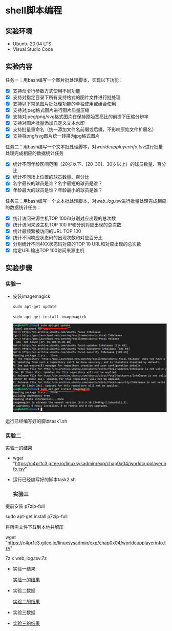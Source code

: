 # shell脚本编程

## 实验环境

- Ubuntu 20.04 LTS
- Visual Studio Code

## 实验内容
任务一：用bash编写一个图片批处理脚本，实现以下功能：

  - [x] 支持命令行参数方式使用不同功能
  - [x] 支持对指定目录下所有支持格式的图片文件进行批处理
  - [x] 支持以下常见图片批处理功能的单独使用或组合使用
  - [x] 支持对jpeg格式图片进行图片质量压缩
  - [x] 支持对jpeg/png/svg格式图片在保持原始宽高比的前提下压缩分辨率
  - [x] 支持对图片批量添加自定义文本水印
  - [x] 支持批量重命名（统一添加文件名前缀或后缀，不影响原始文件扩展名）
  - [x] 支持将png/svg图片统一转换为jpg格式图片

任务二：用bash编写一个文本批处理脚本，对*worldcupplayerinfo.tsv*进行批量处理完成相应的数据统计任务
  - [x] 统计不同年龄区间范围（20岁以下、[20-30]、30岁以上）的球员数量、百分比
  - [x] 统计不同场上位置的球员数量、百分比
  - [x] 名字最长的球员是谁？名字最短的球员是谁？
  - [x] 年龄最大的球员是谁？年龄最小的球员是谁？

任务三：用bash编写一个文本批处理脚本，对*web_log.tsv*进行批量处理完成相应的数据统计任务：
  - [x] 统计访问来源主机TOP 100和分别对应出现的总次数
  - [x] 统计访问来源主机TOP 100 IP和分别对应出现的总次数
  - [x] 统计最频繁被访问的URL TOP 100
  - [x] 统计不同响应状态码的出现次数和对应百分比
  - [x] 分别统计不同4XX状态码对应的TOP 10 URL和对应出现的总次数
  - [x] 给定URL输出TOP 100访问来源主机
## 实验步骤

### 实验一

- 安装imagemagick

  ```
  sudo apt-get update
  
  sudo apt-get install imagemagick
  ```



  ![](https://github.com/CUCCS/2021-linux-public-Bob472/blob/chap0x04/chap0x04/img/install%20imagemagick.png)


 运行已经编写好的脚本task1.sh

  ### 实验二

  

  [实验一的结果](https://github.com/CUCCS/2021-linux-public-Bob472/blob/chap0x04/chap0x04/task1.md)

- wget "https://c4pr1c3.gitee.io/linuxsysadmin/exp/chap0x04/worldcupplayerinfo.tsv"

- 运行已经编写好的脚本task2.sh


  ### 实验三
提前安装 p7zip-full

sudo apt-get install p7zip-full

将所需文件下载到本地并解压

wget "https://c4pr1c3.gitee.io/linuxsysadmin/exp/chap0x04/worldcupplayerinfo.tsv"

7z x web_log.tsv.7z








- 实验一结果

  [实验一的结果](https://github.com/CUCCS/2021-linux-public-Bob472/blob/chap0x04/chap0x04/task1.md)

- 实验二数据

  [实验二的结果](https://github.com/CUCCS/2021-linux-public-Bob472/blob/chap0x04/chap0x04/task2%20result.md)

- 实验三数据

- [实验三的结果](https://github.com/CUCCS/2021-linux-public-Bob472/blob/chap0x04/chap0x04/task3%20result.md)